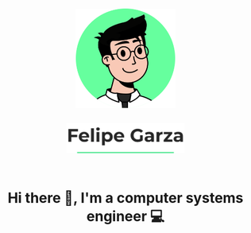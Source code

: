 
<div style="background:url(src/bg.gif); width:100%; height:200px;"></div>
<p align="center" style="margin-top:-100px"> 
  <img align="center" src="src/avatar.svg" style="height:200px;"/>
</p>
<br/>
<center>
  <img align="center" src="src/name.svg" style="height:60px;"/>
</center>
<br/>
<br/>

<h1 align="center">Hi there 👋, I'm a computer systems engineer 💻</h1>